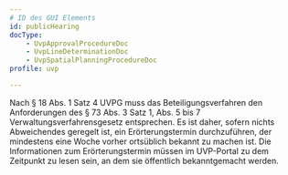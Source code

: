 ```yaml
---
# ID des GUI Elements
id: publicHearing
docType:
    - UvpApprovalProcedureDoc
    - UvpLineDeterminationDoc
    - UvpSpatialPlanningProcedureDoc
profile: uvp

---
```


Nach § 18 Abs. 1 Satz 4 UVPG muss das Beteiligungsverfahren den Anforderungen des § 73 Abs. 3 Satz 1, Abs. 5 bis 7 Verwaltungsverfahrensgesetz entsprechen. Es ist daher, sofern nichts Abweichendes geregelt ist, ein Erörterungstermin durchzuführen, der mindestens eine Woche vorher ortsüblich bekannt zu machen ist. Die Informationen zum Erörterungstermin müssen im UVP-Portal zu dem Zeitpunkt zu lesen sein, an dem sie öffentlich bekanntgemacht werden.
